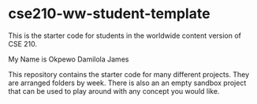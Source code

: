 # cse210-ww-student-template
This is the starter code for students in the worldwide content version of CSE 210.

My Name is Okpewo Damilola James

This repository contains the starter code for many different projects. They are arranged folders by week. There is also an an empty sandbox project that can be used to play around with any concept you would like.
